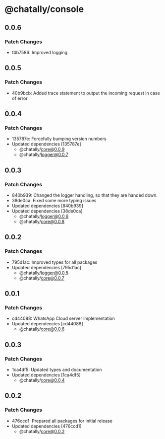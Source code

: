 # @chatally/console

## 0.0.6

### Patch Changes

- f4b7586: Improved logging

## 0.0.5

### Patch Changes

- 40b9bcb: Added trace statement to output the incoming request in case of error

## 0.0.4

### Patch Changes

- 135787e: Forcefully bumping version numbers
- Updated dependencies [135787e]
  - @chatally/core@0.0.9
  - @chatally/logger@0.0.7

## 0.0.3

### Patch Changes

- 840b939: Changed the logger handling, so that they are handed down.
- 38de0ca: Fixed some more typing issues
- Updated dependencies [840b939]
- Updated dependencies [38de0ca]
  - @chatally/logger@0.0.6
  - @chatally/core@0.0.8

## 0.0.2

### Patch Changes

- 795d1ac: Improved types for all packages
- Updated dependencies [795d1ac]
  - @chatally/logger@0.0.5
  - @chatally/core@0.0.7

## 0.0.1

### Patch Changes

- cd44088: WhatsApp Cloud server implementation
- Updated dependencies [cd44088]
  - @chatally/core@0.0.6

## 0.0.3

### Patch Changes

- 1ca4df5: Updated types and documentation
- Updated dependencies [1ca4df5]
  - @chatally/core@0.0.4

## 0.0.2

### Patch Changes

- 476ccd1: Prepared all packages for initial release
- Updated dependencies [476ccd1]
  - @chatally/core@0.0.2
